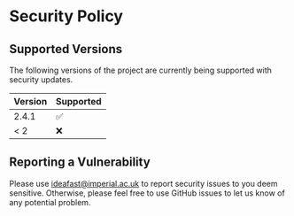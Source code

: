# Security Policy

## Supported Versions

The following versions of the project are
currently being supported with security updates.

| Version | Supported          |
| ------- | ------------------ |
| 2.4.1   | :white_check_mark: |
| < 2     | :x:                |

## Reporting a Vulnerability

Please use <ideafast@imperial.ac.uk> to report security issues to you deem sensitive.
Otherwise, please feel free to use GitHub issues to let us know of any potential problem.
